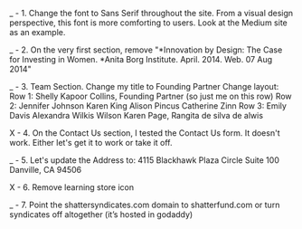 _ - 1. Change the font to Sans Serif throughout the site. From a visual design perspective, this font is more comforting to users. Look at the Medium site as an example.

_ - 2. On the very first section, remove "*Innovation by Design: The Case for Investing in Women. *Anita Borg Institute. April. 2014. Web. 07 Aug 2014" 

_ - 3. Team Section. 
Change my title to Founding Partner
Change layout: 
Row 1: Shelly Kapoor Collins, Founding Partner (so just me on this row)
Row 2: Jennifer Johnson  Karen King  Alison Pincus Catherine Zinn
Row 3: Emily Davis  Alexandra Wilkis Wilson  Karen Page, Rangita de silva de alwis

X - 4. On the Contact Us section, I tested the Contact Us form. It doesn't work. Either let's get it to work or take it off. 

_ - 5. Let's update the Address to:
4115 Blackhawk Plaza Circle
Suite 100
Danville, CA 94506

X - 6. Remove learning store icon

_ - 7. Point the shattersyndicates.com domain to shatterfund.com or turn syndicates off altogether (it’s hosted in godaddy)